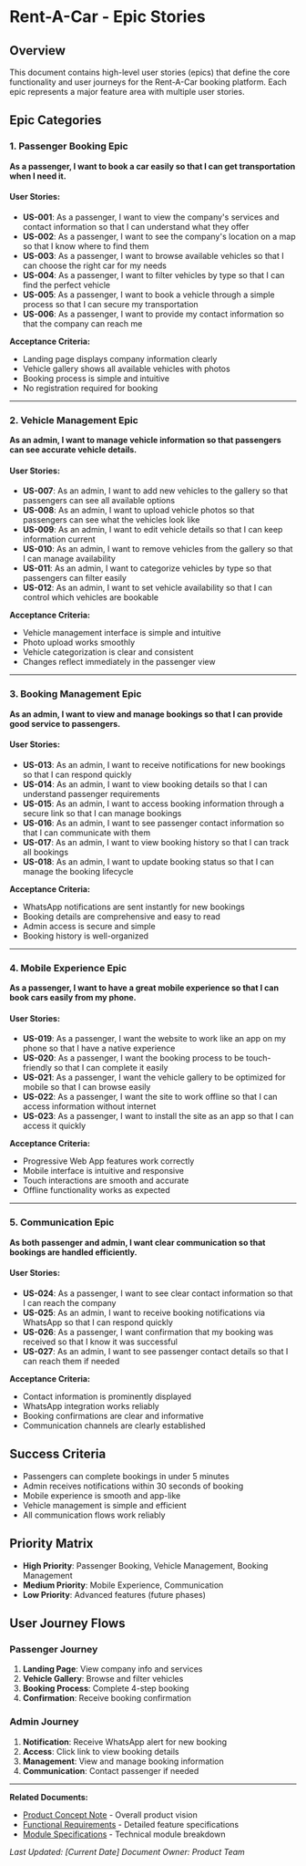 # Rent-A-Car - Epic Stories

## Overview
This document contains high-level user stories (epics) that define the core functionality and user journeys for the Rent-A-Car booking platform. Each epic represents a major feature area with multiple user stories.

## Epic Categories

### 1. Passenger Booking Epic
**As a passenger, I want to book a car easily so that I can get transportation when I need it.**

#### User Stories:
- **US-001**: As a passenger, I want to view the company's services and contact information so that I can understand what they offer
- **US-002**: As a passenger, I want to see the company's location on a map so that I know where to find them
- **US-003**: As a passenger, I want to browse available vehicles so that I can choose the right car for my needs
- **US-004**: As a passenger, I want to filter vehicles by type so that I can find the perfect vehicle
- **US-005**: As a passenger, I want to book a vehicle through a simple process so that I can secure my transportation
- **US-006**: As a passenger, I want to provide my contact information so that the company can reach me

**Acceptance Criteria:**
- Landing page displays company information clearly
- Vehicle gallery shows all available vehicles with photos
- Booking process is simple and intuitive
- No registration required for booking

---

### 2. Vehicle Management Epic
**As an admin, I want to manage vehicle information so that passengers can see accurate vehicle details.**

#### User Stories:
- **US-007**: As an admin, I want to add new vehicles to the gallery so that passengers can see all available options
- **US-008**: As an admin, I want to upload vehicle photos so that passengers can see what the vehicles look like
- **US-009**: As an admin, I want to edit vehicle details so that I can keep information current
- **US-010**: As an admin, I want to remove vehicles from the gallery so that I can manage availability
- **US-011**: As an admin, I want to categorize vehicles by type so that passengers can filter easily
- **US-012**: As an admin, I want to set vehicle availability so that I can control which vehicles are bookable

**Acceptance Criteria:**
- Vehicle management interface is simple and intuitive
- Photo upload works smoothly
- Vehicle categorization is clear and consistent
- Changes reflect immediately in the passenger view

---

### 3. Booking Management Epic
**As an admin, I want to view and manage bookings so that I can provide good service to passengers.**

#### User Stories:
- **US-013**: As an admin, I want to receive notifications for new bookings so that I can respond quickly
- **US-014**: As an admin, I want to view booking details so that I can understand passenger requirements
- **US-015**: As an admin, I want to access booking information through a secure link so that I can manage bookings
- **US-016**: As an admin, I want to see passenger contact information so that I can communicate with them
- **US-017**: As an admin, I want to view booking history so that I can track all bookings
- **US-018**: As an admin, I want to update booking status so that I can manage the booking lifecycle

**Acceptance Criteria:**
- WhatsApp notifications are sent instantly for new bookings
- Booking details are comprehensive and easy to read
- Admin access is secure and simple
- Booking history is well-organized

---

### 4. Mobile Experience Epic
**As a passenger, I want to have a great mobile experience so that I can book cars easily from my phone.**

#### User Stories:
- **US-019**: As a passenger, I want the website to work like an app on my phone so that I have a native experience
- **US-020**: As a passenger, I want the booking process to be touch-friendly so that I can complete it easily
- **US-021**: As a passenger, I want the vehicle gallery to be optimized for mobile so that I can browse easily
- **US-022**: As a passenger, I want the site to work offline so that I can access information without internet
- **US-023**: As a passenger, I want to install the site as an app so that I can access it quickly

**Acceptance Criteria:**
- Progressive Web App features work correctly
- Mobile interface is intuitive and responsive
- Touch interactions are smooth and accurate
- Offline functionality works as expected

---

### 5. Communication Epic
**As both passenger and admin, I want clear communication so that bookings are handled efficiently.**

#### User Stories:
- **US-024**: As a passenger, I want to see clear contact information so that I can reach the company
- **US-025**: As an admin, I want to receive booking notifications via WhatsApp so that I can respond quickly
- **US-026**: As a passenger, I want confirmation that my booking was received so that I know it was successful
- **US-027**: As an admin, I want to see passenger contact details so that I can reach them if needed

**Acceptance Criteria:**
- Contact information is prominently displayed
- WhatsApp integration works reliably
- Booking confirmations are clear and informative
- Communication channels are clearly established

## Success Criteria
- Passengers can complete bookings in under 5 minutes
- Admin receives notifications within 30 seconds of booking
- Mobile experience is smooth and app-like
- Vehicle management is simple and efficient
- All communication flows work reliably

## Priority Matrix
- **High Priority**: Passenger Booking, Vehicle Management, Booking Management
- **Medium Priority**: Mobile Experience, Communication
- **Low Priority**: Advanced features (future phases)

## User Journey Flows

### Passenger Journey
1. **Landing Page**: View company info and services
2. **Vehicle Gallery**: Browse and filter vehicles
3. **Booking Process**: Complete 4-step booking
4. **Confirmation**: Receive booking confirmation

### Admin Journey
1. **Notification**: Receive WhatsApp alert for new booking
2. **Access**: Click link to view booking details
3. **Management**: View and manage booking information
4. **Communication**: Contact passenger if needed

---
**Related Documents:**
- [Product Concept Note](product-concept-note.md) - Overall product vision
- [Functional Requirements](functional/README.md) - Detailed feature specifications
- [Module Specifications](module/README.md) - Technical module breakdown

*Last Updated: [Current Date]*
*Document Owner: Product Team*
